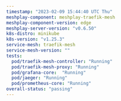 ```yaml
---
timestamp: "2023-02-09 15:44:40 UTC Thu"
meshplay-component: meshplay-traefik-mesh
meshplay-component-version: edge
meshplay-server-version: "v0.6.50"
k8s-distro: minikube
k8s-version: "v1.25.3"
service-mesh: traefik-mesh
service-mesh-version: ""
tests:
  pod/traefik-mesh-controller: "Running"
  pod/traefik-mesh-proxy: "Running"
  pod/grafana-core:  "Running"
  pod/jaeger: "Running"
  pod/prometheus-core: "Running" 
overall-status: "passing"
---
```

